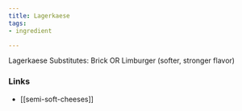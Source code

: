```yaml
---
title: Lagerkaese
tags:
- ingredient

---
```

Lagerkaese Substitutes: Brick OR Limburger (softer, stronger flavor)

### Links

* [[semi-soft-cheeses]]
